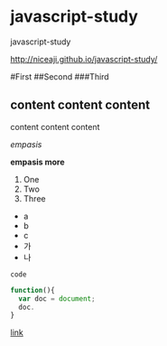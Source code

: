 javascript-study
=======

javascript-study

http://niceaji.github.io/javascript-study/

#First
##Second
###Third

content content content
-----------------------
content content content

*empasis*

**empasis more**

1. One
2. Two
3. Three
 - a
 - b
 - c
  - 가
  - 나

`code`

```javascript
function(){
  var doc = document;
  doc.
}
```

[link](http://www.google.com)
